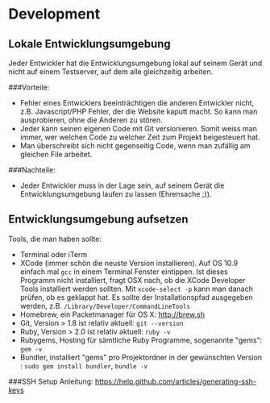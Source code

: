 # Development

## Lokale Entwicklungsumgebung

Jeder Entwickler hat die Entwicklungsumgebung lokal auf seinem Gerät und nicht auf einem Testserver, auf dem alle gleichzeitig arbeiten.

###Vorteile:

* Fehler eines Entwicklers beeinträchtigen die anderen Entwickler nicht, z.B. Javascript/PHP Fehler, der die Website kaputt macht. So kann man ausprobieren, ohne die Anderen zu stören.
* Jeder kann seinen eigenen Code mit Git versionieren. Somit weiss man immer, wer welchen Code zu welcher Zeit zum Projekt beigesteuert hat.
* Man überschreibt sich nicht gegenseitig Code, wenn man zufällig am gleichen File arbeitet. 

###Nachteile:
* Jeder Entwickler muss in der Lage sein, auf seinem Gerät die Entwicklungsumgebung laufen zu lassen (Ehrensache ;)).

## Entwicklungsumgebung aufsetzen

Tools, die man haben sollte:

* Terminal oder iTerm
* XCode (immer schön die neuste Version installieren). Auf OS 10.9 einfach mal `gcc` in einem Terminal Fenster eintippen. Ist dieses Programm nicht installiert, fragt OSX nach, ob die XCode Developer Tools installiert werden sollten. Mit `xcode-select -p` kann man danach prüfen, ob es geklappt hat. Es sollte der Installationspfad ausgegeben werden, z.B. `/Library/Developer/CommandLineTools`
* Homebrew, ein Packetmanager für OS X: http://brew.sh
* Git, Version > 1.8 ist relativ aktuell: `git --version`
* Ruby, Version > 2.0 ist relativ aktuell: `ruby -v`
* Rubygems, Hosting für sämtliche Ruby Programme, sogenannte "gems": `gem -v`
* Bundler, installiert "gems" pro Projektordner in der gewünschten Version  : `sudo gem install bundler`, `bundle -v`

###SSH Setup
Anleitung:
https://help.github.com/articles/generating-ssh-keys
